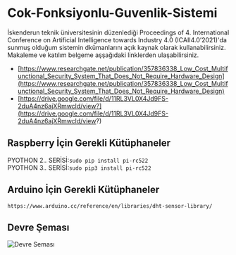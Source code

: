 # Cok-Fonksiyonlu-Guvenlik-Sistemi
İskenderun teknik üniversitesinin düzenlediği Proceedings of 4. International Conference on Artificial Intelligence towards Industry 4.0 (ICAII4.0’2021)'da sunmuş olduğum sistemin dkümanlarını açık kaynak olarak kullanabilirsiniz. Makaleme ve katılım belgeme aşşağıdaki linklerden ulaşabilirsiniz.

* [https://www.researchgate.net/publication/357836338_Low_Cost_Multifunctional_Security_System_That_Does_Not_Require_Hardware_Design](https://www.researchgate.net/publication/357836338_Low_Cost_Multifunctional_Security_System_That_Does_Not_Require_Hardware_Design)        
* [https://drive.google.com/file/d/11RL3VL0X4Jd9FS-2duA4nz6ajXRmwcld/view?](https://drive.google.com/file/d/11RL3VL0X4Jd9FS-2duA4nz6ajXRmwcld/view?) 

## Raspberry İçin Gerekli Kütüphaneler
PYOTHON 2.*.* SERİSİ:``sudo pip install pi-rc522``           
PYOTHON 3.*.* SERİSİ:``sudo pip3 install pi-rc522``

## Arduino İçin Gerekli Kütüphaneler
``https://www.arduino.cc/reference/en/libraries/dht-sensor-library/``

## Devre Şeması
![Devre Seması](https://user-images.githubusercontent.com/75435070/170705412-fdd7aa49-0a4d-4d89-873a-0ab7b46c712e.png)
